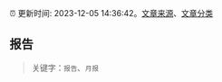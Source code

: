 :alarm_clock: 更新时间: 2023-12-05 14:36:42。[文章来源](/README.md)、[文章分类](/TAGS.md)

## 报告


> 关键字：`报告`、`月报`




